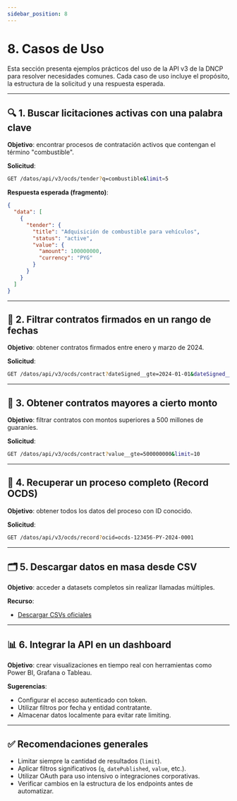 ```yaml
---
sidebar_position: 8
---
```


# 8. Casos de Uso

Esta sección presenta ejemplos prácticos del uso de la API v3 de la DNCP para resolver necesidades comunes. Cada caso de uso incluye el propósito, la estructura de la solicitud y una respuesta esperada.

---

## 🔍 1. Buscar licitaciones activas con una palabra clave

**Objetivo**: encontrar procesos de contratación activos que contengan el término "combustible".

**Solicitud**:
```bash
GET /datos/api/v3/ocds/tender?q=combustible&limit=5
```

**Respuesta esperada (fragmento)**:
```json
{
  "data": [
    {
      "tender": {
        "title": "Adquisición de combustible para vehículos",
        "status": "active",
        "value": {
          "amount": 100000000,
          "currency": "PYG"
        }
      }
    }
  ]
}
```

---

## 📅 2. Filtrar contratos firmados en un rango de fechas

**Objetivo**: obtener contratos firmados entre enero y marzo de 2024.

**Solicitud**:
```bash
GET /datos/api/v3/ocds/contract?dateSigned__gte=2024-01-01&dateSigned__lte=2024-03-31&limit=10
```

---

## 💸 3. Obtener contratos mayores a cierto monto

**Objetivo**: filtrar contratos con montos superiores a 500 millones de guaraníes.

**Solicitud**:
```bash
GET /datos/api/v3/ocds/contract?value__gte=500000000&limit=10
```

---

## 🧾 4. Recuperar un proceso completo (Record OCDS)

**Objetivo**: obtener todos los datos del proceso con ID conocido.

**Solicitud**:
```bash
GET /datos/api/v3/ocds/record?ocid=ocds-123456-PY-2024-0001
```

---

## 🗂️ 5. Descargar datos en masa desde CSV

**Objetivo**: acceder a datasets completos sin realizar llamadas múltiples.

**Recurso**:
- [Descargar CSVs oficiales](https://www.contrataciones.gov.py/datos/api/v3/doc/)

---

## 📊 6. Integrar la API en un dashboard

**Objetivo**: crear visualizaciones en tiempo real con herramientas como Power BI, Grafana o Tableau.

**Sugerencias**:
- Configurar el acceso autenticado con token.
- Utilizar filtros por fecha y entidad contratante.
- Almacenar datos localmente para evitar rate limiting.

---

## ✅ Recomendaciones generales

- Limitar siempre la cantidad de resultados (`limit`).
- Aplicar filtros significativos (`q`, `datePublished`, `value`, etc.).
- Utilizar OAuth para uso intensivo o integraciones corporativas.
- Verificar cambios en la estructura de los endpoints antes de automatizar.

